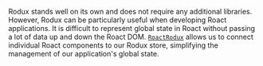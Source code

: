 Rodux stands well on its own and does not require any additional libraries. However, Rodux can be particularly useful when developing Roact applications. It is difficult to represent global state in Roact without passing a lot of data up and down the Roact DOM. [`RoactRodux`](https://github.com/Roblox/roact-rodux) allows us to connect individual Roact components to our Rodux store, simplifying the management of our application's global state.
